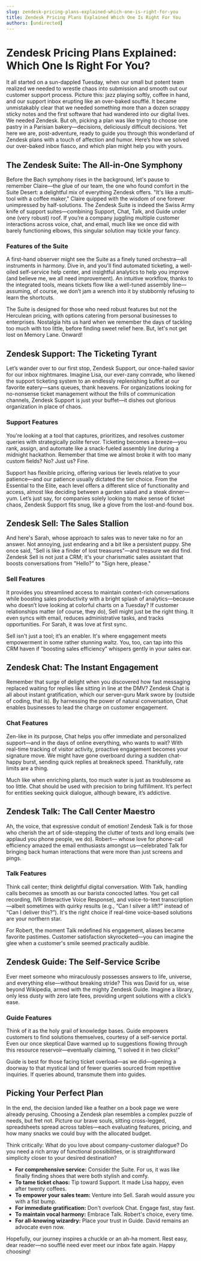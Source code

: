```yaml
---
slug: zendesk-pricing-plans-explained-which-one-is-right-for-you
title: Zendesk Pricing Plans Explained Which One Is Right For You
authors: [undirected]
---
```



# Zendesk Pricing Plans Explained: Which One Is Right For You?

It all started on a sun-dappled Tuesday, when our small but potent team realized we needed to wrestle chaos into submission and smooth out our customer support process. Picture this: jazz playing softly, coffee in hand, and our support inbox erupting like an over-baked soufflé. It became unmistakably clear that we needed something more than a dozen scrappy sticky notes and the first software that had wandered into our digital lives. We needed Zendesk. But oh, picking a plan was like trying to choose one pastry in a Parisian bakery—decisions, deliciously difficult decisions. Yet here we are, post-adventure, ready to guide you through this wonderland of Zendesk plans with a touch of affection and humor. Here’s how we solved our over-baked inbox fiasco, and which plan might help you with yours.

## The Zendesk Suite: The All-in-One Symphony

Before the Bach symphony rises in the background, let's pause to remember Claire—the glue of our team, the one who found comfort in the Suite Desert: a delightful mix of everything Zendesk offers. "It's like a multi-tool with a coffee maker," Claire quipped with the wisdom of one forever unimpressed by half-solutions. The Zendesk Suite is indeed the Swiss Army knife of support suites—combining Support, Chat, Talk, and Guide under one (very robust) roof. If you’re a company juggling multiple customer interactions across voice, chat, and email, much like we once did with barely functioning elbows, this singular solution may tickle your fancy.

### Features of the Suite

A first-hand observer might see the Suite as a finely tuned orchestra—all instruments in harmony. Dive in, and you'll find automated ticketing, a well-oiled self-service help center, and insightful analytics to help you improve (and believe me, we all need improvement). An intuitive workflow, thanks to the integrated tools, means tickets flow like a well-tuned assembly line—assuming, of course, we don’t jam a wrench into it by stubbornly refusing to learn the shortcuts.

The Suite is designed for those who need robust features but not the Herculean pricing, with options catering from personal businesses to enterprises. Nostalgia hits us hard when we remember the days of tackling too much with too little, before finding sweet relief here. But, let's not get lost on Memory Lane. Onward!

## Zendesk Support: The Ticketing Tyrant

Let’s wander over to our first stop, Zendesk Support, our once-hailed savior for our inbox nightmares. Imagine Lisa, our ever-zany comrade, who likened the support ticketing system to an endlessly replenishing buffet at our favorite eatery—sans queues, thank heavens. For organizations looking for no-nonsense ticket management without the frills of communication channels, Zendesk Support is just your buffet—it dishes out glorious organization in place of chaos.

### Support Features

You're looking at a tool that captures, prioritizes, and resolves customer queries with strategically polite fervor. Ticketing becomes a breeze—you rank, assign, and automate like a snack-fueled assembly line during a midnight hackathon. Remember that time we almost broke it with too many custom fields? No? Just us? Fine.

Support has flexible pricing, offering various tier levels relative to your patience—and our patience usually dictated the tier choice. From the Essential to the Elite, each level offers a different slice of functionality and access, almost like deciding between a garden salad and a steak dinner—yum. Let’s just say, for companies solely looking to make sense of ticket chaos, Zendesk Support fits snug, like a glove from the lost-and-found box.

## Zendesk Sell: The Sales Stallion

And here's Sarah, whose approach to sales was to never take no for an answer. Not annoying, just endearing and a bit like a persistent puppy. She once said, "Sell is like a finder of lost treasures"—and treasure we did find. Zendesk Sell is not just a CRM; it's your charismatic sales assistant that boosts conversations from "Hello?" to "Sign here, please."

### Sell Features

It provides you streamlined access to maintain context-rich conversations while boosting sales productivity with a bright splash of analytics—because who doesn’t love looking at colorful charts on a Tuesday? If customer relationships matter (of course, they do), Sell might just be the right thing. It even syncs with email, reduces administrative tasks, and tracks opportunities. For Sarah, it was love at first sync.

Sell isn't just a tool; it’s an enabler. It's where engagement meets empowerment in some rather stunning waltz. You, too, can tap into this CRM haven if “boosting sales efficiency” whispers gently in your sales ear.

## Zendesk Chat: The Instant Engagement

Remember that surge of delight when you discovered how fast messaging replaced waiting for replies like sitting in line at the DMV? Zendesk Chat is all about instant gratification, which our server-guru Mark swore by (outside of coding, that is). By harnessing the power of natural conversation, Chat enables businesses to lead the charge on customer engagement.

### Chat Features

Zen-like in its purpose, Chat helps you offer immediate and personalized support—and in the days of online everything, who wants to wait? With real-time tracking of visitor activity, proactive engagement becomes your signature move. We might have gone overboard during a sudden chat-happy burst, sending quick replies at breakneck speed. Thankfully, rate limits are a thing.

Much like when enriching plants, too much water is just as troublesome as too little. Chat should be used with precision to bring fulfillment. It’s perfect for entities seeking quick dialogue, although beware, it’s addictive.

## Zendesk Talk: The Call Center Maestro

Ah, the voice, that expressive conduit of emotion! Zendesk Talk is for those who cherish the art of side-stepping the clutter of texts and long emails (we applaud you phone people, we do). Robert— whose love for phone-call efficiency amazed the email enthusiasts amongst us—celebrated Talk for bringing back human interactions that were more than just screens and pings.

### Talk Features

Think call center; think delightful digital conversation. With Talk, handling calls becomes as smooth as our barista concocted lattes. You get call recording, IVR (Interactive Voice Response), and voice-to-text transcription—albeit sometimes with quirky results (e.g., “Can I silver a lift?” instead of “Can I deliver this?”). It's the right choice if real-time voice-based solutions are your northern star.

For Robert, the moment Talk redefined his engagement, aliases became favorite pastimes. Customer satisfaction skyrocketed—you can imagine the glee when a customer's smile seemed practically audible.

## Zendesk Guide: The Self-Service Scribe 

Ever meet someone who miraculously possesses answers to life, universe, and everything else—without breaking stride? This was David for us, wise beyond Wikipedia, armed with the mighty Zendesk Guide. Imagine a library, only less dusty with zero late fees, providing urgent solutions with a click’s ease.

### Guide Features

Think of it as the holy grail of knowledge bases. Guide empowers customers to find solutions themselves, courtesy of a self-service portal. Even our once skeptical Dave warmed up to suggestions flowing through this resource reservoir—eventually claiming, "I solved it in two clicks!"

Guide is best for those facing ticket overload—as we did—opening a doorway to that mystical land of fewer queries sourced from repetitive inquiries. If queries abound, transmute them into guides.

## Picking Your Perfect Plan

In the end, the decision landed like a feather on a book page we were already perusing. Choosing a Zendesk plan resembles a complex puzzle of needs, but fret not. Picture our brave souls, sitting cross-legged, spreadsheets spread across tables—each evaluating features, pricing, and how many snacks we could buy with the allocated budget.

Think critically: What do you love about company-customer dialogue? Do you need a rich array of functional possibilities, or is straightforward simplicity closer to your desired destination?

- **For comprehensive service:** Consider the Suite. For us, it was like finally finding shoes that were both stylish and comfy. 
- **To tame ticket chaos:** Tip toward Support. It made Lisa happy, even after twenty coffees.
- **To empower your sales team:** Venture into Sell. Sarah would assure you with a fist bump.
- **For immediate gratification:** Don't overlook Chat. Engage fast, stay fast.
- **To maintain vocal harmony:** Embrace Talk. Robert's choice, every time.
- **For all-knowing wizardry:** Place your trust in Guide. David remains an advocate even now.

Hopefully, our journey inspires a chuckle or an ah-ha moment. Rest easy, dear reader—no soufflé need ever meet our inbox fate again. Happy choosing!